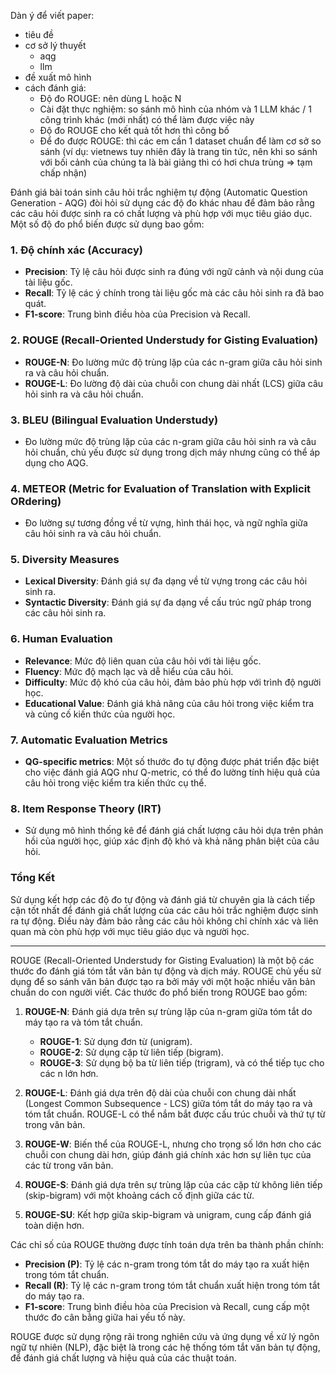 Dàn ý để viết paper:
- tiêu đề 
- cơ sở lý thuyết
   - aqg
   - llm
- đề xuất mô hình
- cách đánh giá:
   - Độ đo ROUGE: nên dùng L hoặc N
   - Cài đặt thực nghiệm: so sánh mô hình của nhóm và 1 LLM khác / 1 công trình khác (mới nhất) có thể làm được việc này
   - Độ đo ROUGE cho kết quả tốt hơn thì công bố
   - Để đo được ROUGE: thì các em cần 1 dataset chuẩn để làm cơ sở so sánh (ví dụ: vietnews tuy nhiên đây là trang tin tức, nên khi so sánh với bối cảnh của chúng ta là bài giảng thì có hơi chưa trùng => tạm chấp nhận)




Đánh giá bài toán sinh câu hỏi trắc nghiệm tự động (Automatic Question Generation - AQG) đòi hỏi sử dụng các độ đo khác nhau để đảm bảo rằng các câu hỏi được sinh ra có chất lượng và phù hợp với mục tiêu giáo dục. Một số độ đo phổ biến được sử dụng bao gồm:

### 1. **Độ chính xác (Accuracy)**
   - **Precision**: Tỷ lệ câu hỏi được sinh ra đúng với ngữ cảnh và nội dung của tài liệu gốc.
   - **Recall**: Tỷ lệ các ý chính trong tài liệu gốc mà các câu hỏi sinh ra đã bao quát.
   - **F1-score**: Trung bình điều hòa của Precision và Recall.

### 2. **ROUGE (Recall-Oriented Understudy for Gisting Evaluation)**
   - **ROUGE-N**: Đo lường mức độ trùng lặp của các n-gram giữa câu hỏi sinh ra và câu hỏi chuẩn.
   - **ROUGE-L**: Đo lường độ dài của chuỗi con chung dài nhất (LCS) giữa câu hỏi sinh ra và câu hỏi chuẩn.

### 3. **BLEU (Bilingual Evaluation Understudy)**
   - Đo lường mức độ trùng lặp của các n-gram giữa câu hỏi sinh ra và câu hỏi chuẩn, chủ yếu được sử dụng trong dịch máy nhưng cũng có thể áp dụng cho AQG.

### 4. **METEOR (Metric for Evaluation of Translation with Explicit ORdering)**
   - Đo lường sự tương đồng về từ vựng, hình thái học, và ngữ nghĩa giữa câu hỏi sinh ra và câu hỏi chuẩn.

### 5. **Diversity Measures**
   - **Lexical Diversity**: Đánh giá sự đa dạng về từ vựng trong các câu hỏi sinh ra.
   - **Syntactic Diversity**: Đánh giá sự đa dạng về cấu trúc ngữ pháp trong các câu hỏi sinh ra.

### 6. **Human Evaluation**
   - **Relevance**: Mức độ liên quan của câu hỏi với tài liệu gốc.
   - **Fluency**: Mức độ mạch lạc và dễ hiểu của câu hỏi.
   - **Difficulty**: Mức độ khó của câu hỏi, đảm bảo phù hợp với trình độ người học.
   - **Educational Value**: Đánh giá khả năng của câu hỏi trong việc kiểm tra và củng cố kiến thức của người học.

### 7. **Automatic Evaluation Metrics**
   - **QG-specific metrics**: Một số thước đo tự động được phát triển đặc biệt cho việc đánh giá AQG như Q-metric, có thể đo lường tính hiệu quả của câu hỏi trong việc kiểm tra kiến thức cụ thể.

### 8. **Item Response Theory (IRT)**
   - Sử dụng mô hình thống kê để đánh giá chất lượng câu hỏi dựa trên phản hồi của người học, giúp xác định độ khó và khả năng phân biệt của câu hỏi.

### Tổng Kết
Sử dụng kết hợp các độ đo tự động và đánh giá từ chuyên gia là cách tiếp cận tốt nhất để đánh giá chất lượng của các câu hỏi trắc nghiệm được sinh ra tự động. Điều này đảm bảo rằng các câu hỏi không chỉ chính xác và liên quan mà còn phù hợp với mục tiêu giáo dục và người học.

-----------------------------
ROUGE (Recall-Oriented Understudy for Gisting Evaluation) là một bộ các thước đo đánh giá tóm tắt văn bản tự động và dịch máy. ROUGE chủ yếu sử dụng để so sánh văn bản được tạo ra bởi máy với một hoặc nhiều văn bản chuẩn do con người viết. Các thước đo phổ biến trong ROUGE bao gồm:

1. **ROUGE-N**: Đánh giá dựa trên sự trùng lặp của n-gram giữa tóm tắt do máy tạo ra và tóm tắt chuẩn.
   - **ROUGE-1**: Sử dụng đơn từ (unigram).
   - **ROUGE-2**: Sử dụng cặp từ liên tiếp (bigram).
   - **ROUGE-3**: Sử dụng bộ ba từ liên tiếp (trigram), và có thể tiếp tục cho các n lớn hơn.

2. **ROUGE-L**: Đánh giá dựa trên độ dài của chuỗi con chung dài nhất (Longest Common Subsequence - LCS) giữa tóm tắt do máy tạo ra và tóm tắt chuẩn. ROUGE-L có thể nắm bắt được cấu trúc chuỗi và thứ tự từ trong văn bản.

3. **ROUGE-W**: Biến thể của ROUGE-L, nhưng cho trọng số lớn hơn cho các chuỗi con chung dài hơn, giúp đánh giá chính xác hơn sự liên tục của các từ trong văn bản.

4. **ROUGE-S**: Đánh giá dựa trên sự trùng lặp của các cặp từ không liên tiếp (skip-bigram) với một khoảng cách cố định giữa các từ.

5. **ROUGE-SU**: Kết hợp giữa skip-bigram và unigram, cung cấp đánh giá toàn diện hơn.

Các chỉ số của ROUGE thường được tính toán dựa trên ba thành phần chính:
- **Precision (P)**: Tỷ lệ các n-gram trong tóm tắt do máy tạo ra xuất hiện trong tóm tắt chuẩn.
- **Recall (R)**: Tỷ lệ các n-gram trong tóm tắt chuẩn xuất hiện trong tóm tắt do máy tạo ra.
- **F1-score**: Trung bình điều hòa của Precision và Recall, cung cấp một thước đo cân bằng giữa hai yếu tố này.

ROUGE được sử dụng rộng rãi trong nghiên cứu và ứng dụng về xử lý ngôn ngữ tự nhiên (NLP), đặc biệt là trong các hệ thống tóm tắt văn bản tự động, để đánh giá chất lượng và hiệu quả của các thuật toán.
